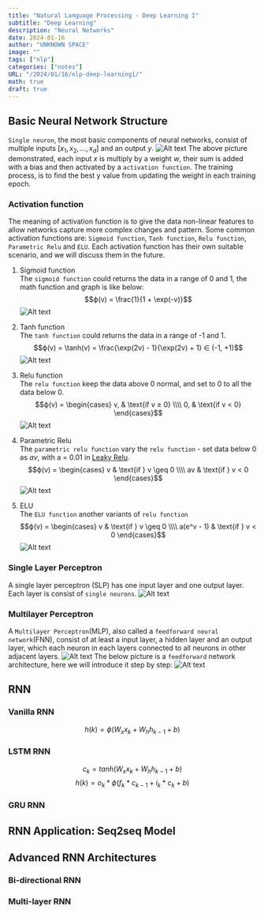 ```yaml
---
title: "Natural Language Processing - Deep Learning I"
subtitle: "Deep Learning"
description: "Neural Networks"
date: 2024-01-16
author: "UNKNOWN SPACE"
image: ""
tags: ["nlp"]
categories: ["notes"]
URL: "/2024/01/16/nlp-deep-learning1/"
math: true
draft: true
---
```


## Basic Neural Network Structure 
`Single neuron`, the most basic components of neural networks, consist of multiple inputs $[x_1, x_2, ..., x_d]$ and an output $y$.
![Alt text](/img/nlp-deep-1/image.png)
The above picture demonstrated, each input $x$ is multiply by a weight $w$, their sum is added with a bias and then activated by a `activation function`. The training process, is to find the best y value from updating the weight in each training epoch. 

### Activation function
The meaning of activation function is to give the data non-linear features to allow networks capture more complex changes and pattern. Some common activation functions are: `Sigmoid function`, `Tanh function`, `Relu function`, `Parametric Relu` and `ELU`. Each activation function has their own suitable scenario, and we will discuss them in the future.

1. Sigmoid function  
The `sigmoid function` could returns the data in a range of 0 and 1, the math function and graph is like below:
$$ϕ(v) = \frac{1}{1 + \exp(-v)}$$
![Alt text](/img/nlp-deep-1/image2.png)

2. Tanh function  
The `tanh function` could returns the data in a range of -1 and 1.
$$ϕ(v) = \tanh(v) = \frac{\exp(2v) - 1}{\exp(2v) + 1} ∈ (-1, +1)$$
![Alt text](/img/nlp-deep-1/image3.png)

3. Relu function  
The `relu function` keep the data above 0 normal, and set to 0 to all the data below 0.
$$ϕ(v) = \begin{cases} v, & \text{if v ≥ 0} \\\\ 0, & \text{if v < 0} \end{cases}$$
![Alt text](/img/nlp-deep-1/image4.png)

4. Parametric Relu  
The `parametric relu function` vary the `relu function` - set data below 0 as $av$, with a = 0.01 in [Leaky Relu](https://paperswithcode.com/method/leaky-relu).
$$ϕ(v) = \begin{cases} v & \text{if } v \geq 0 \\\\ av & \text{if } v < 0 \end{cases}$$
![Alt text](/img/nlp-deep-1/image5.png)

5. ELU  
The `ELU function` another variants of `relu function`
$$ϕ(v) = \begin{cases} v & \text{if } v \geq 0 \\\\ a(e^v - 1) & \text{if } v < 0 \end{cases}$$
![Alt text](/img/nlp-deep-1/image6.png)

### Single Layer Perceptron
A single layer perceptron (SLP) has one input layer and one output layer. Each layer is consist of `single neurons`.
![Alt text](/img/nlp-deep-1/image7.png)

### Multilayer Perceptron
A `Multilayer Perceptron`(MLP), also called a `feedforward neural network`(FNN), consist of at least a input layer, a hidden layer and an output layer, which each neuron in each layers connected to all neurons in other adjacent layers.
![Alt text](/img/nlp-deep-1/image8.png)
The below picture is a `feedforward` network architecture, here we will introduce it step by step:
![Alt text](/img/nlp-deep-1/image9.png)

## RNN

### Vanilla RNN
$$h(k) = ϕ(W_xx_k + W_hh_{k−1} + b)$$
### LSTM RNN
$$c_k = tanh(W_xx_k + W_hh_{k−1} + b)$$
$$h(k) = o_k * ϕ(f_k * c_{k-1} + i_k * c_k + b)$$
### GRU RNN

## RNN Application: Seq2seq Model

## Advanced RNN Architectures

### Bi-directional RNN

### Multi-layer RNN


